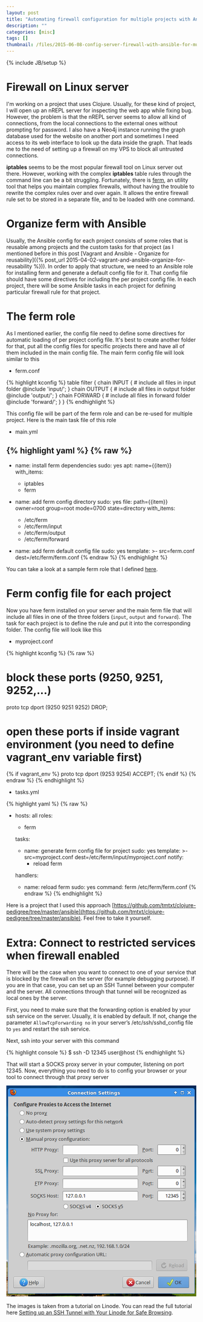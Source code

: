 ```yaml
---
layout: post
title: "Automating firewall configuration for multiple projects with Ansible"
description: ""
categories: [misc]
tags: []
thumbnail: /files/2015-06-08-config-server-firewall-with-ansible-for-multiple-projects-iptables-ferm/firefox.png
---
```

{% include JB/setup %}

# Firewall on Linux server

I'm working on a project that uses Clojure. Usually, for these kind of project,
I will open up an nREPL server for inspecting the web app while fixing bug.
However, the problem is that the nREPL server seems to allow all kind of
connections, from the local connections to the external ones without prompting
for password. I also have a Neo4j instance running the graph database used for
the website on another port and sometimes I need access to its web interface to
look up the data inside the graph. That leads me to the need of setting up a
firewall on my VPS to block all untrusted connections.

**iptables** seems to be the most popular firewall tool on Linux server out
there. However, working with the complex **iptables** table rules through the
command line can be a bit struggling. Fortunately, there is
[ferm](http://ferm.foo-projects.org/), an utility tool that helps you maintain
complex firewalls, without having the trouble to rewrite the complex rules over
and over again. It allows the entire firewall rule set to be stored in a
separate file, and to be loaded with one command.

# Organize ferm with Ansible

Usually, the Ansible config for each project consists of some roles that is
reusable among projects and the custom tasks for that project (as I mentioned
before in this post [Vagrant and Ansible - Organize for reusability]({% post_url 2015-04-02-vagrant-and-ansible-organize-for-reusability %})).
In order to apply that structure, we need to an Ansible role for installing ferm
and generate a default config file for it. That config file should have some
directives for including the per project config file. In each project, there
will be some Ansible tasks in each project for defining particular firewall rule
for that project.

<!-- more -->

# The ferm role

As I mentioned earlier, the config file need to define some directives for automatic
loading of per project config file. It's best to create another folder for that,
put all the config files for specific projects there and have all of them
included in the main config file. The main ferm config file will look similar to
this

- ferm.conf

{% highlight kconfig %}
table filter {
    chain INPUT {
        # include all files in input folder
        @include 'input/';
    }
    chain OUTPUT {
        # include all files in output folder
        @include 'output/';
    }
    chain FORWARD {
         # include all files in forward folder
         @include 'forward/';
    }
}
{% endhighlight %}

This config file will be part of the ferm role and can be re-used for multiple
project. Here is the main task file of this role

- main.yml

{% highlight yaml %}
{% raw %}
---
- name: install ferm dependencies
  sudo: yes
  apt: name={{item}}
  with_items:
    - iptables
    - ferm

- name: add ferm config directory
  sudo: yes
  file: path={{item}} owner=root group=root mode=0700 state=directory
  with_items:
    - /etc/ferm
    - /etc/ferm/input
    - /etc/ferm/output
    - /etc/ferm/forward

- name: add ferm default config file
  sudo: yes
  template: >-
    src=ferm.conf
    dest=/etc/ferm/ferm.conf
{% endraw %}
{% endhighlight %}

You can take a look at a sample ferm role that I defined
[here](https://github.com/tmtxt/ansible-roles/tree/master/ferm).

# Ferm config file for each project

Now you have ferm installed on your server and the main ferm file that will
include all files in one of the three folders (`input`, `output` and `forward`).
The task for each project is to define the rule and put it into the
corresponding folder. The config file will look like this

- myproject.conf

{% highlight kconfig %}
{% raw %}
# block these ports (9250, 9251, 9252,...)
proto tcp dport (9250 9251 9252) DROP;

# open these ports if inside vagrant environment (you need to define vagrant_env variable first)
{% if vagrant_env %}
proto tcp dport (9253 9254) ACCEPT;
{% endif %}
{% endraw %}
{% endhighlight %}

- tasks.yml

{% highlight yaml %}
{% raw %}
- hosts: all
  roles:
    - ferm

  tasks:
    - name: generate ferm config file for project
      sudo: yes
      template: >-
        src=myproject.conf
        dest=/etc/ferm/input/myproject.conf
      notify:
        - reload ferm

  handlers:
    - name: reload ferm
      sudo: yes
      command: ferm /etc/ferm/ferm.conf
{% endraw %}
{% endhighlight %}

Here is a project that I used this approach
[https://github.com/tmtxt/clojure-pedigree/tree/master/ansible](https://github.com/tmtxt/clojure-pedigree/tree/master/ansible).
Feel free to take it yourself.

# Extra: Connect to restricted services when firewall enabled

There will be the case when you want to connect to one of your service that is
blocked by the firewall on the server (for example debugging purpose). If you
are in that case, you can set up an SSH Tunnel between your computer and the
server. All connections through that tunnel will be recognized as local ones by
the server.

First, you need to make sure that the forwarding option is enabled by your ssh
service on the server. Usually, it is enabled by default. If not, change the
parameter `AllowTcpForwarding no` in your server’s /etc/ssh/sshd_config file to
`yes` and restart the ssh service.

Next, ssh into your server with this command

{% highlight console %}
$ ssh -D 12345 user@host
{% endhighlight %}

That will start a SOCKS proxy server in your computer, listening on port 12345. Now,
everything you need to do is to config your browser or your tool to connect
through that proxy server

![Alt Text](/files/2015-06-08-config-server-firewall-with-ansible-for-multiple-projects-iptables-ferm/firefox.png)

The images is taken from a tutorial on Linode. You can read the full tutorial
here [Setting up an SSH Tunnel with Your Linode for Safe Browsing](https://www.linode.com/docs/networking/ssh/setting-up-an-ssh-tunnel-with-your-linode-for-safe-browsing).
